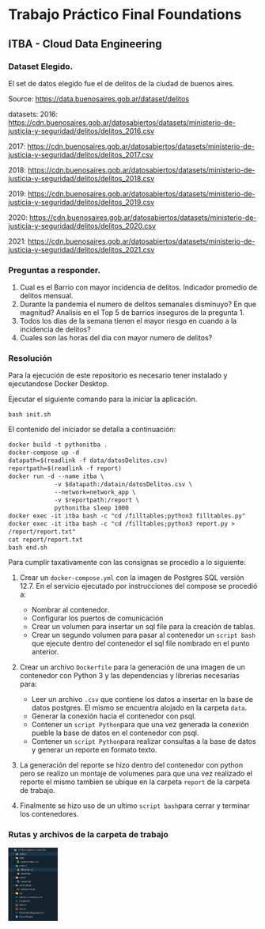 # Trabajo Práctico Final Foundations
## ITBA - Cloud Data Engineering

### Dataset Elegido. 

El set de datos elegido fue el de delitos de la ciudad de buenos aires. 

Source: https://data.buenosaires.gob.ar/dataset/delitos

datasets:
2016: https://cdn.buenosaires.gob.ar/datosabiertos/datasets/ministerio-de-justicia-y-seguridad/delitos/delitos_2016.csv

2017: https://cdn.buenosaires.gob.ar/datosabiertos/datasets/ministerio-de-justicia-y-seguridad/delitos/delitos_2017.csv

2018: https://cdn.buenosaires.gob.ar/datosabiertos/datasets/ministerio-de-justicia-y-seguridad/delitos/delitos_2018.csv

2019: https://cdn.buenosaires.gob.ar/datosabiertos/datasets/ministerio-de-justicia-y-seguridad/delitos/delitos_2019.csv

2020: https://cdn.buenosaires.gob.ar/datosabiertos/datasets/ministerio-de-justicia-y-seguridad/delitos/delitos_2020.csv

2021: https://cdn.buenosaires.gob.ar/datosabiertos/datasets/ministerio-de-justicia-y-seguridad/delitos/delitos_2021.csv

### Preguntas a responder.
1. Cual es el Barrio con mayor incidencia de delitos. Indicador promedio de delitos mensual. 
2. Durante la pandemia el numero de delitos semanales disminuyo? En que magnitud? Analisis en el Top 5 de barrios inseguros de la pregunta 1.
3. Todos los dias de la semana tienen el mayor riesgo en cuando a la incidencia de delitos?
4. Cuales son las horas del dia con mayor numero de delitos?

### Resolución 
Para la ejecución de este repositorio es necesario tener instalado y ejecutandose Docker Desktop.

Ejecutar el siguiente comando para la iniciar la aplicación. 
~~~
bash init.sh
~~~

El contenido del iniciador se detalla a continuación:
~~~
docker build -t pythonitba .
docker-compose up -d
datapath=$(readlink -f data/datosDelitos.csv)
reportpath=$(readlink -f report)
docker run -d --name itba \
             -v $datapath:/datain/datosDelitos.csv \
             --network=network_app \
             -v $reportpath:/report \
             pythonitba sleep 1000
docker exec -it itba bash -c "cd /filltables;python3 filltables.py"
docker exec -it itba bash -c "cd /filltables;python3 report.py > /report/report.txt"
cat report/report.txt   
bash end.sh
~~~

Para cumplir taxativamente con las consignas se procedio a lo siguiente:
1. Crear un ```docker-compose.yml``` con la imagen de Postgres SQL versión 12.7. En el servicio ejecutado por instrucciones del compose se procedió a:
    - Nombrar al contenedor.
    - Configurar los puertos de comunicación
    - Crear un volumen para insertar un sql file para la creación de tablas.
    - Crear un segundo volumen para pasar al contenedor un ```script bash``` que ejecute dentro del contenedor el sql file nombrado en el punto anterior.

2. Crear un archivo ```Dockerfile``` para la generación de una imagen de un contenedor con Python 3 y las dependencias y librerias necesarias para:
    - Leer un archivo ```.csv``` que contiene los datos a insertar en la base de datos postgres. El mismo se encuentra alojado en la carpeta ```data```.
    - Generar la conexión hacia el contenedor con psql.
    - Contener un ```script Python```para que una vez generada la conexión pueble la base de datos en el contenedor con psql.
    - Contener un ```script Python```para realizar consultas a la base de datos y generar un reporte en formato texto.

3. La generación del reporte se hizo dentro del contenedor con python pero se realizo un montaje de volumenes para que una vez realizado el reporte el mismo tambien se ubique en la carpeta ```report``` de la carpeta de trabajo.
4. Finalmente se hizo uso de un ultimo ```script bash```para cerrar y terminar los contenedores.


### Rutas y archivos de la carpeta de trabajo
<img src="/img/ruta.png" alt="ruta de trabajo" width="100"/>